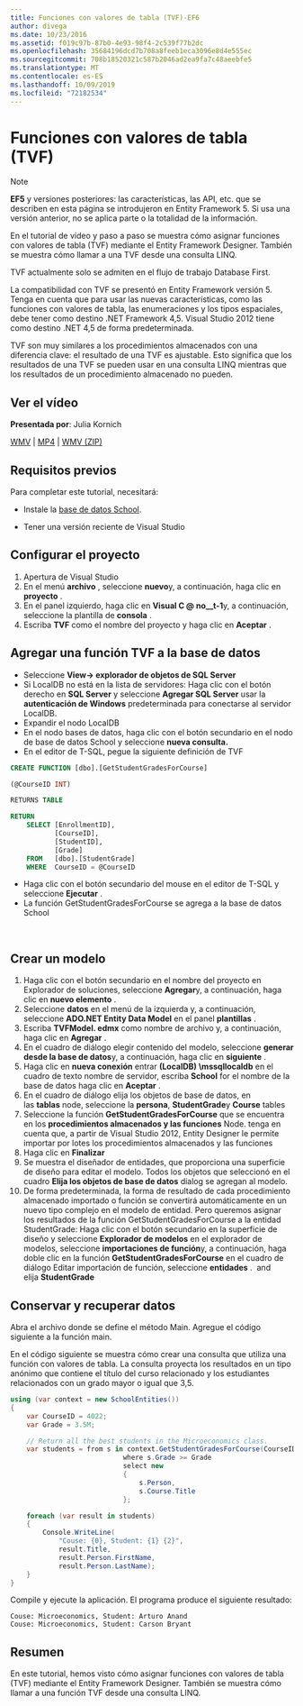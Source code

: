 ```yaml
---
title: Funciones con valores de tabla (TVF)-EF6
author: divega
ms.date: 10/23/2016
ms.assetid: f019c97b-87b0-4e93-98f4-2c539f77b2dc
ms.openlocfilehash: 35684196dcd7b708a8feeb1eca3096e8d4e555ec
ms.sourcegitcommit: 708b18520321c587b2046ad2ea9fa7c48aeebfe5
ms.translationtype: MT
ms.contentlocale: es-ES
ms.lasthandoff: 10/09/2019
ms.locfileid: "72182534"
---
```

# <a name="table-valued-functions-tvfs"></a>Funciones con valores de tabla (TVF)
> [!NOTE]
> **EF5** y versiones posteriores: las características, las API, etc. que se describen en esta página se introdujeron en Entity Framework 5. Si usa una versión anterior, no se aplica parte o la totalidad de la información.

En el tutorial de vídeo y paso a paso se muestra cómo asignar funciones con valores de tabla (TVF) mediante el Entity Framework Designer. También se muestra cómo llamar a una TVF desde una consulta LINQ.

TVF actualmente solo se admiten en el flujo de trabajo Database First.

La compatibilidad con TVF se presentó en Entity Framework versión 5. Tenga en cuenta que para usar las nuevas características, como las funciones con valores de tabla, las enumeraciones y los tipos espaciales, debe tener como destino .NET Framework 4,5. Visual Studio 2012 tiene como destino .NET 4,5 de forma predeterminada.

TVF son muy similares a los procedimientos almacenados con una diferencia clave: el resultado de una TVF es ajustable. Esto significa que los resultados de una TVF se pueden usar en una consulta LINQ mientras que los resultados de un procedimiento almacenado no pueden.

## <a name="watch-the-video"></a>Ver el vídeo

**Presentada por**: Julia Kornich

[WMV](https://download.microsoft.com/download/6/0/A/60A6E474-5EF3-4E1E-B9EA-F51D2DDB446A/HDI-ITPro-MSDN-winvideo-tvf.wmv) | [MP4](https://download.microsoft.com/download/6/0/A/60A6E474-5EF3-4E1E-B9EA-F51D2DDB446A/HDI-ITPro-MSDN-mp4video-tvf.m4v) | [WMV (ZIP)](https://download.microsoft.com/download/6/0/A/60A6E474-5EF3-4E1E-B9EA-F51D2DDB446A/HDI-ITPro-MSDN-winvideo-tvf.zip)

## <a name="pre-requisites"></a>Requisitos previos

Para completar este tutorial, necesitará:

- Instale la [base de datos School](~/ef6/resources/school-database.md).

- Tener una versión reciente de Visual Studio

## <a name="set-up-the-project"></a>Configurar el proyecto

1.  Apertura de Visual Studio
2.  En el menú **archivo** , seleccione **nuevo**y, a continuación, haga clic en **proyecto** .
3.  En el panel izquierdo, haga clic en **Visual C @ no__t-1**y, a continuación, seleccione la plantilla de **consola** .
4.  Escriba **TVF** como el nombre del proyecto y haga clic en **Aceptar** .

## <a name="add-a-tvf-to-the-database"></a>Agregar una función TVF a la base de datos

-   Seleccione **View-&gt; explorador de objetos de SQL Server**
-   Si LocalDB no está en la lista de servidores: Haga clic con el botón derecho en **SQL Server** y seleccione **Agregar SQL Server** usar la **autenticación de Windows** predeterminada para conectarse al servidor LocalDB.
-   Expandir el nodo LocalDB
-   En el nodo bases de datos, haga clic con el botón secundario en el nodo de base de datos School y seleccione **nueva consulta.**
-   En el editor de T-SQL, pegue la siguiente definición de TVF

``` SQL
CREATE FUNCTION [dbo].[GetStudentGradesForCourse]

(@CourseID INT)

RETURNS TABLE

RETURN
    SELECT [EnrollmentID],
           [CourseID],
           [StudentID],
           [Grade]
    FROM   [dbo].[StudentGrade]
    WHERE  CourseID = @CourseID
```

-   Haga clic con el botón secundario del mouse en el editor de T-SQL y seleccione **Ejecutar** .
-   La función GetStudentGradesForCourse se agrega a la base de datos School

 

## <a name="create-a-model"></a>Crear un modelo

1.  Haga clic con el botón secundario en el nombre del proyecto en Explorador de soluciones, seleccione **Agregar**y, a continuación, haga clic en **nuevo elemento** .
2.  Seleccione **datos** en el menú de la izquierda y, a continuación, seleccione **ADO.NET Entity Data Model** en el panel **plantillas** .
3.  Escriba **TVFModel. edmx** como nombre de archivo y, a continuación, haga clic en **Agregar** .
4.  En el cuadro de diálogo elegir contenido del modelo, seleccione **generar desde la base de datos**y, a continuación, haga clic en **siguiente** .
5.  Haga clic en **nueva conexión** entrar **(LocalDB) \\mssqllocaldb** en el cuadro de texto nombre de servidor, escriba **School** for el nombre de la base de datos haga clic en **Aceptar** .
6.  En el cuadro de diálogo elija los objetos de base de datos, en las **tablas** node, seleccione la **persona**, **StudentGrade**y **Course** tables
7.  Seleccione la función **GetStudentGradesForCourse** que se encuentra en los **procedimientos almacenados y las funciones** Node. tenga en cuenta que, a partir de Visual Studio 2012, Entity Designer le permite importar por lotes los procedimientos almacenados y las funciones
8.  Haga clic en **Finalizar**
9.  Se muestra el diseñador de entidades, que proporciona una superficie de diseño para editar el modelo. Todos los objetos que seleccionó en el cuadro **Elija los objetos de base de datos** dialog se agregan al modelo.
10. De forma predeterminada, la forma de resultado de cada procedimiento almacenado importado o función se convertirá automáticamente en un nuevo tipo complejo en el modelo de entidad. Pero queremos asignar los resultados de la función GetStudentGradesForCourse a la entidad StudentGrade: Haga clic con el botón secundario en la superficie de diseño y seleccione **Explorador de modelos** en el explorador de modelos, seleccione **importaciones de función**y, a continuación, haga doble clic en la función **GetStudentGradesForCourse** en el cuadro de diálogo Editar importación de función, seleccione **entidades** .  and elija **StudentGrade**

## <a name="persist-and-retrieve-data"></a>Conservar y recuperar datos

Abra el archivo donde se define el método Main. Agregue el código siguiente a la función main.

En el código siguiente se muestra cómo crear una consulta que utiliza una función con valores de tabla. La consulta proyecta los resultados en un tipo anónimo que contiene el título del curso relacionado y los estudiantes relacionados con un grado mayor o igual que 3,5.

``` csharp
using (var context = new SchoolEntities())
{
    var CourseID = 4022;
    var Grade = 3.5M;

    // Return all the best students in the Microeconomics class.
    var students = from s in context.GetStudentGradesForCourse(CourseID)
                            where s.Grade >= Grade
                            select new
                            {
                                s.Person,
                                s.Course.Title
                            };

    foreach (var result in students)
    {
        Console.WriteLine(
            "Couse: {0}, Student: {1} {2}",
            result.Title,  
            result.Person.FirstName,  
            result.Person.LastName);
    }
}
```

Compile y ejecute la aplicación. El programa produce el siguiente resultado:

```console
Couse: Microeconomics, Student: Arturo Anand
Couse: Microeconomics, Student: Carson Bryant
```

## <a name="summary"></a>Resumen

En este tutorial, hemos visto cómo asignar funciones con valores de tabla (TVF) mediante el Entity Framework Designer. También se muestra cómo llamar a una función TVF desde una consulta LINQ.
